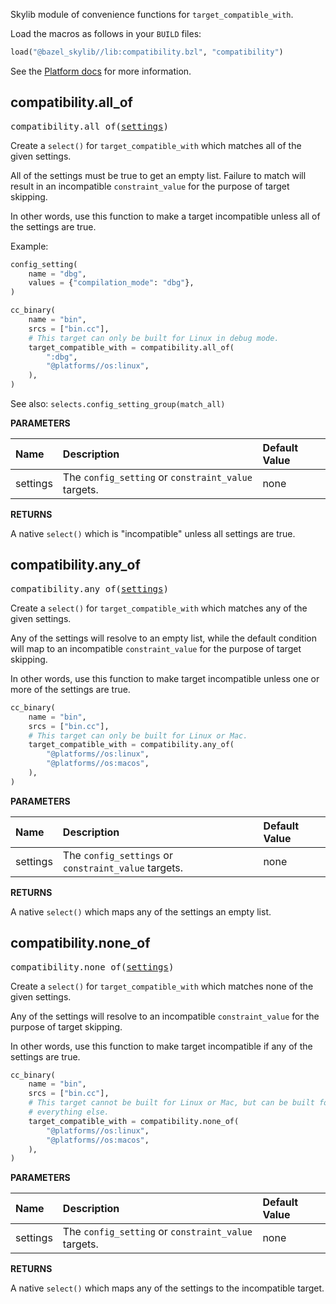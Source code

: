<!-- Generated with Stardoc: http://skydoc.bazel.build -->

Skylib module of convenience functions for `target_compatible_with`.

Load the macros as follows in your `BUILD` files:
```python
load("@bazel_skylib//lib:compatibility.bzl", "compatibility")
```

See the [Platform docs](https://bazel.build/docs/platforms#skipping-incompatible-targets) for
more information.


<a id="#compatibility.all_of"></a>

## compatibility.all_of

<pre>
compatibility.all_of(<a href="#compatibility.all_of-settings">settings</a>)
</pre>

Create a `select()` for `target_compatible_with` which matches all of the given settings.

All of the settings must be true to get an empty list. Failure to match will result
in an incompatible `constraint_value` for the purpose of target skipping.

In other words, use this function to make a target incompatible unless all of the settings are
true.

Example:

```python
config_setting(
    name = "dbg",
    values = {"compilation_mode": "dbg"},
)

cc_binary(
    name = "bin",
    srcs = ["bin.cc"],
    # This target can only be built for Linux in debug mode.
    target_compatible_with = compatibility.all_of(
        ":dbg",
        "@platforms//os:linux",
    ),
)
```

See also: `selects.config_setting_group(match_all)`


**PARAMETERS**


| Name  | Description | Default Value |
| :------------- | :------------- | :------------- |
| <a id="compatibility.all_of-settings"></a>settings |  The <code>config_setting</code> or <code>constraint_value</code> targets.   |  none |

**RETURNS**

A native `select()` which is "incompatible" unless all settings are true.


<a id="#compatibility.any_of"></a>

## compatibility.any_of

<pre>
compatibility.any_of(<a href="#compatibility.any_of-settings">settings</a>)
</pre>

Create a `select()` for `target_compatible_with` which matches any of the given settings.

Any of the settings will resolve to an empty list, while the default condition will map to
an incompatible `constraint_value` for the purpose of target skipping.

In other words, use this function to make target incompatible unless one or more of the
settings are true.

```python
cc_binary(
    name = "bin",
    srcs = ["bin.cc"],
    # This target can only be built for Linux or Mac.
    target_compatible_with = compatibility.any_of(
        "@platforms//os:linux",
        "@platforms//os:macos",
    ),
)
```


**PARAMETERS**


| Name  | Description | Default Value |
| :------------- | :------------- | :------------- |
| <a id="compatibility.any_of-settings"></a>settings |  The <code>config_settings</code> or <code>constraint_value</code> targets.   |  none |

**RETURNS**

A native `select()` which maps any of the settings an empty list.


<a id="#compatibility.none_of"></a>

## compatibility.none_of

<pre>
compatibility.none_of(<a href="#compatibility.none_of-settings">settings</a>)
</pre>

Create a `select()` for `target_compatible_with` which matches none of the given settings.

Any of the settings will resolve to an incompatible `constraint_value` for the
purpose of target skipping.

In other words, use this function to make target incompatible if any of the settings are true.

```python
cc_binary(
    name = "bin",
    srcs = ["bin.cc"],
    # This target cannot be built for Linux or Mac, but can be built for
    # everything else.
    target_compatible_with = compatibility.none_of(
        "@platforms//os:linux",
        "@platforms//os:macos",
    ),
)
```


**PARAMETERS**


| Name  | Description | Default Value |
| :------------- | :------------- | :------------- |
| <a id="compatibility.none_of-settings"></a>settings |  The <code>config_setting</code> or <code>constraint_value</code> targets.   |  none |

**RETURNS**

A native `select()` which maps any of the settings to the incompatible target.


